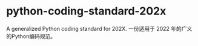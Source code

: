 # python-coding-standard-202x
A generalized Python coding standard for 202X.  一份适用于 2022 年的广义的Python编码规范。
